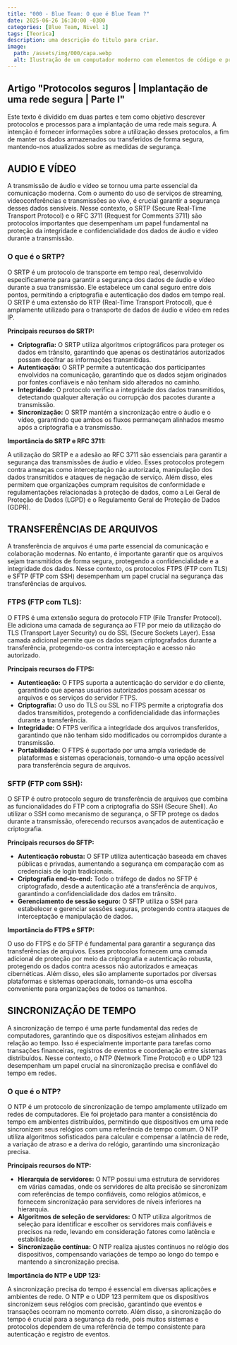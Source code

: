 ```yaml
---
title: "000 - Blue Team: O que é Blue Team ?"
date: 2025-06-26 16:30:00 -0300
categories: [Blue Team, Nivel 1]
tags: [Teorica]
description: uma descrição do titulo para criar.
image:
  path: /assets/img/000/capa.webp
  alt: Ilustração de um computador moderno com elementos de código e processamento
---
```


## Artigo "Protocolos seguros | Implantação de uma rede segura | Parte I"

Este texto é dividido em duas partes e tem como objetivo descrever protocolos e processos para a implantação de uma rede mais segura. A intenção é fornecer informações sobre a utilização desses protocolos, a fim de manter os dados armazenados ou transferidos de forma segura, mantendo-nos atualizados sobre as medidas de segurança.

## AUDIO E VÍDEO

A transmissão de áudio e vídeo se tornou uma parte essencial da comunicação moderna. Com o aumento do uso de serviços de streaming, videoconferências e transmissões ao vivo, é crucial garantir a segurança desses dados sensíveis. Nesse contexto, o SRTP (Secure Real-Time Transport Protocol) e o RFC 3711 (Request for Comments 3711) são protocolos importantes que desempenham um papel fundamental na proteção da integridade e confidencialidade dos dados de áudio e vídeo durante a transmissão.

### O que é o SRTP?

O SRTP é um protocolo de transporte em tempo real, desenvolvido especificamente para garantir a segurança dos dados de áudio e vídeo durante a sua transmissão. Ele estabelece um canal seguro entre dois pontos, permitindo a criptografia e autenticação dos dados em tempo real. O SRTP é uma extensão do RTP (Real-Time Transport Protocol), que é amplamente utilizado para o transporte de dados de áudio e vídeo em redes IP.

**Principais recursos do SRTP:**
- **Criptografia:** O SRTP utiliza algoritmos criptográficos para proteger os dados em trânsito, garantindo que apenas os destinatários autorizados possam decifrar as informações transmitidas.
- **Autenticação:** O SRTP permite a autenticação dos participantes envolvidos na comunicação, garantindo que os dados sejam originados por fontes confiáveis e não tenham sido alterados no caminho.
- **Integridade:** O protocolo verifica a integridade dos dados transmitidos, detectando qualquer alteração ou corrupção dos pacotes durante a transmissão.
- **Sincronização:** O SRTP mantém a sincronização entre o áudio e o vídeo, garantindo que ambos os fluxos permaneçam alinhados mesmo após a criptografia e a transmissão.

**Importância do SRTP e RFC 3711:**

A utilização do SRTP e a adesão ao RFC 3711 são essenciais para garantir a segurança das transmissões de áudio e vídeo. Esses protocolos protegem contra ameaças como interceptação não autorizada, manipulação dos dados transmitidos e ataques de negação de serviço. Além disso, eles permitem que organizações cumpram requisitos de conformidade e regulamentações relacionadas à proteção de dados, como a Lei Geral de Proteção de Dados (LGPD) e o Regulamento Geral de Proteção de Dados (GDPR).

## TRANSFERÊNCIAS DE ARQUIVOS

A transferência de arquivos é uma parte essencial da comunicação e colaboração modernas. No entanto, é importante garantir que os arquivos sejam transmitidos de forma segura, protegendo a confidencialidade e a integridade dos dados. Nesse contexto, os protocolos FTPS (FTP com TLS) e SFTP (FTP com SSH) desempenham um papel crucial na segurança das transferências de arquivos.

### FTPS (FTP com TLS):

O FTPS é uma extensão segura do protocolo FTP (File Transfer Protocol). Ele adiciona uma camada de segurança ao FTP por meio da utilização do TLS (Transport Layer Security) ou do SSL (Secure Sockets Layer). Essa camada adicional permite que os dados sejam criptografados durante a transferência, protegendo-os contra interceptação e acesso não autorizado.

**Principais recursos do FTPS:**
- **Autenticação:** O FTPS suporta a autenticação do servidor e do cliente, garantindo que apenas usuários autorizados possam acessar os arquivos e os serviços do servidor FTPS.
- **Criptografia:** O uso do TLS ou SSL no FTPS permite a criptografia dos dados transmitidos, protegendo a confidencialidade das informações durante a transferência.
- **Integridade:** O FTPS verifica a integridade dos arquivos transferidos, garantindo que não tenham sido modificados ou corrompidos durante a transmissão.
- **Portabilidade:** O FTPS é suportado por uma ampla variedade de plataformas e sistemas operacionais, tornando-o uma opção acessível para transferência segura de arquivos.

### SFTP (FTP com SSH):

O SFTP é outro protocolo seguro de transferência de arquivos que combina as funcionalidades do FTP com a criptografia do SSH (Secure Shell). Ao utilizar o SSH como mecanismo de segurança, o SFTP protege os dados durante a transmissão, oferecendo recursos avançados de autenticação e criptografia.

**Principais recursos do SFTP:**
- **Autenticação robusta:** O SFTP utiliza autenticação baseada em chaves públicas e privadas, aumentando a segurança em comparação com as credenciais de login tradicionais.
- **Criptografia end-to-end:** Todo o tráfego de dados no SFTP é criptografado, desde a autenticação até a transferência de arquivos, garantindo a confidencialidade dos dados em trânsito.
- **Gerenciamento de sessão seguro:** O SFTP utiliza o SSH para estabelecer e gerenciar sessões seguras, protegendo contra ataques de interceptação e manipulação de dados.

**Importância do FTPS e SFTP:**

O uso do FTPS e do SFTP é fundamental para garantir a segurança das transferências de arquivos. Esses protocolos fornecem uma camada adicional de proteção por meio da criptografia e autenticação robusta, protegendo os dados contra acessos não autorizados e ameaças cibernéticas. Além disso, eles são amplamente suportados por diversas plataformas e sistemas operacionais, tornando-os uma escolha conveniente para organizações de todos os tamanhos.

## SINCRONIZAÇÃO DE TEMPO

A sincronização de tempo é uma parte fundamental das redes de computadores, garantindo que os dispositivos estejam alinhados em relação ao tempo. Isso é especialmente importante para tarefas como transações financeiras, registros de eventos e coordenação entre sistemas distribuídos. Nesse contexto, o NTP (Network Time Protocol) e o UDP 123 desempenham um papel crucial na sincronização precisa e confiável do tempo em redes.

### O que é o NTP?

O NTP é um protocolo de sincronização de tempo amplamente utilizado em redes de computadores. Ele foi projetado para manter a consistência do tempo em ambientes distribuídos, permitindo que dispositivos em uma rede sincronizem seus relógios com uma referência de tempo comum. O NTP utiliza algoritmos sofisticados para calcular e compensar a latência de rede, a variação de atraso e a deriva do relógio, garantindo uma sincronização precisa.

**Principais recursos do NTP:**
- **Hierarquia de servidores:** O NTP possui uma estrutura de servidores em várias camadas, onde os servidores de alta precisão se sincronizam com referências de tempo confiáveis, como relógios atômicos, e fornecem sincronização para servidores de níveis inferiores na hierarquia.
- **Algoritmos de seleção de servidores:** O NTP utiliza algoritmos de seleção para identificar e escolher os servidores mais confiáveis e precisos na rede, levando em consideração fatores como latência e estabilidade.
- **Sincronização contínua:** O NTP realiza ajustes contínuos no relógio dos dispositivos, compensando variações de tempo ao longo do tempo e mantendo a sincronização precisa.

**Importância do NTP e UDP 123:**

A sincronização precisa do tempo é essencial em diversas aplicações e ambientes de rede. O NTP e o UDP 123 permitem que os dispositivos sincronizem seus relógios com precisão, garantindo que eventos e transações ocorram no momento correto. Além disso, a sincronização do tempo é crucial para a segurança da rede, pois muitos sistemas e protocolos dependem de uma referência de tempo consistente para autenticação e registro de eventos.
